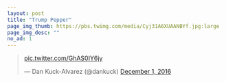 ```yaml
---
layout: post
title: "Trump Pepper"
page_img_thumb: https://pbs.twimg.com/media/Cyj31A6XUAANBYf.jpg:large
page_img_desc: ""
no_ad: 1
---
```


<blockquote class="twitter-tweet" data-lang="en"><p lang="und" dir="ltr"><a href="https://t.co/GhAS0IY6jy">pic.twitter.com/GhAS0IY6jy</a></p>&mdash; Dan Kuck-Alvarez (@dankuck) <a href="https://twitter.com/dankuck/status/804165070481715201">December 1, 2016</a></blockquote>
<script async src="//platform.twitter.com/widgets.js" charset="utf-8"></script>

